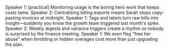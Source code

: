 Speaker 1: [practical] Monitoring usage is the boring hero work that keeps costs tame.
Speaker 2: Centralising billing exports means Sarah stops copy-pasting invoices at midnight.
Speaker 1: Tags and labels turn raw bills into insight—suddenly you know the growth team triggered last month's spike.
Speaker 2: Weekly digests and variance triggers create a rhythm so nobody is surprised by the finance meeting.
Speaker 1: We even flag "free tier abuse" when throttling or hidden overages cost more than just upgrading the plan.
